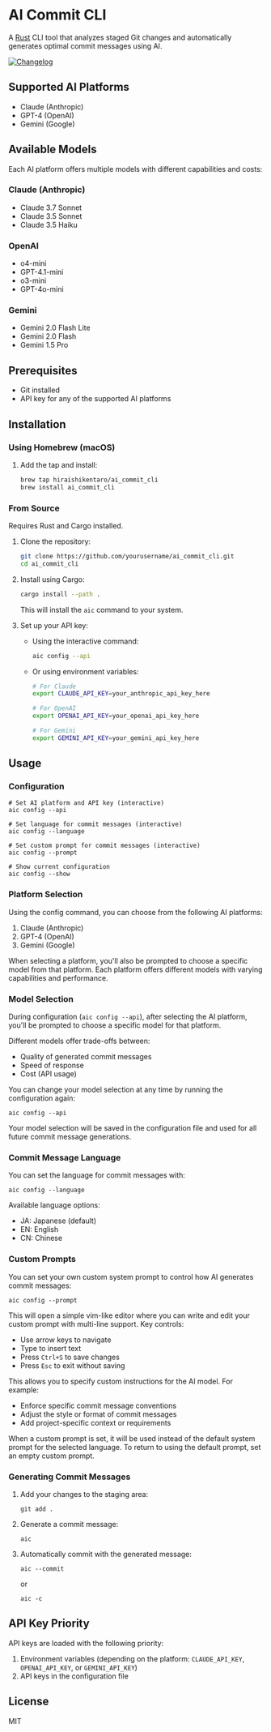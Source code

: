# AI Commit CLI

A [Rust](https://www.rust-lang.org/) CLI tool that analyzes staged Git changes and automatically generates optimal commit messages using AI.

[![Changelog](https://img.shields.io/badge/changelog-v0.0.2-green.svg)](https://github.com/hiraishikentaro/ai_commit_cli/blob/master/CHANGELOG.md)

## Supported AI Platforms

- Claude (Anthropic)
- GPT-4 (OpenAI)
- Gemini (Google)

## Available Models

Each AI platform offers multiple models with different capabilities and costs:

### Claude (Anthropic)

- Claude 3.7 Sonnet
- Claude 3.5 Sonnet
- Claude 3.5 Haiku

### OpenAI

- o4-mini
- GPT-4.1-mini
- o3-mini
- GPT-4o-mini

### Gemini

- Gemini 2.0 Flash Lite
- Gemini 2.0 Flash
- Gemini 1.5 Pro

## Prerequisites

- Git installed
- API key for any of the supported AI platforms

## Installation

### Using Homebrew (macOS)

1. Add the tap and install:

   ```bash
   brew tap hiraishikentaro/ai_commit_cli
   brew install ai_commit_cli
   ```

### From Source

Requires Rust and Cargo installed.

1. Clone the repository:

   ```bash
   git clone https://github.com/yourusername/ai_commit_cli.git
   cd ai_commit_cli
   ```

2. Install using Cargo:

   ```bash
   cargo install --path .
   ```

   This will install the `aic` command to your system.

3. Set up your API key:

   - Using the interactive command:

     ```bash
     aic config --api
     ```

   - Or using environment variables:

     ```bash
     # For Claude
     export CLAUDE_API_KEY=your_anthropic_api_key_here

     # For OpenAI
     export OPENAI_API_KEY=your_openai_api_key_here

     # For Gemini
     export GEMINI_API_KEY=your_gemini_api_key_here
     ```

## Usage

### Configuration

```
# Set AI platform and API key (interactive)
aic config --api

# Set language for commit messages (interactive)
aic config --language

# Set custom prompt for commit messages (interactive)
aic config --prompt

# Show current configuration
aic config --show
```

### Platform Selection

Using the config command, you can choose from the following AI platforms:

1. Claude (Anthropic)
2. GPT-4 (OpenAI)
3. Gemini (Google)

When selecting a platform, you'll also be prompted to choose a specific model from that platform. Each platform offers different models with varying capabilities and performance.

### Model Selection

During configuration (`aic config --api`), after selecting the AI platform, you'll be prompted to choose a specific model for that platform.

Different models offer trade-offs between:

- Quality of generated commit messages
- Speed of response
- Cost (API usage)

You can change your model selection at any time by running the configuration again:

```
aic config --api
```

Your model selection will be saved in the configuration file and used for all future commit message generations.

### Commit Message Language

You can set the language for commit messages with:

```
aic config --language
```

Available language options:

- JA: Japanese (default)
- EN: English
- CN: Chinese

### Custom Prompts

You can set your own custom system prompt to control how AI generates commit messages:

```
aic config --prompt
```

This will open a simple vim-like editor where you can write and edit your custom prompt with multi-line support. Key controls:

- Use arrow keys to navigate
- Type to insert text
- Press `Ctrl+S` to save changes
- Press `Esc` to exit without saving

This allows you to specify custom instructions for the AI model. For example:

- Enforce specific commit message conventions
- Adjust the style or format of commit messages
- Add project-specific context or requirements

When a custom prompt is set, it will be used instead of the default system prompt for the selected language. To return to using the default prompt, set an empty custom prompt.

### Generating Commit Messages

1. Add your changes to the staging area:

   ```
   git add .
   ```

2. Generate a commit message:

   ```
   aic
   ```

3. Automatically commit with the generated message:
   ```
   aic --commit
   ```
   or
   ```
   aic -c
   ```

## API Key Priority

API keys are loaded with the following priority:

1. Environment variables (depending on the platform: `CLAUDE_API_KEY`, `OPENAI_API_KEY`, or `GEMINI_API_KEY`)
2. API keys in the configuration file

## License

MIT
